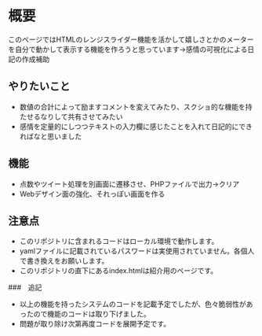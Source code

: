 # 概要
このページではHTMLのレンジスライダー機能を活かして嬉しさとかのメーターを自分で動かして表示する機能を作ろうと思っています→感情の可視化による日記の作成補助
## やりたいこと
- 数値の合計によって励ますコメントを変えてみたり、スクショ的な機能を持たせるなりして共有させてみたい
- 感情を定量的にしつつテキストの入力欄に感じたことを入れて日記的にできればなと思いました

## 機能
- 点数やツイート処理を別画面に遷移させ、PHPファイルで出力→クリア
- Webデザイン面の強化、それっぽい画面を作る

## 注意点
- このリポジトリに含まれるコードはローカル環境で動作します。
- yamlファイルに記載されているパスワードは実使用されていません。各個人で書き換えをお願いします。
- このリポジトリの直下にあるindex.htmlは紹介用のページです。

###　追記
- 以上の機能を持ったシステムのコードを記載予定でしたが、色々脆弱性があったので機能のコードは取り下げました。
- 問題が取り除け次第再度コードを展開予定です。